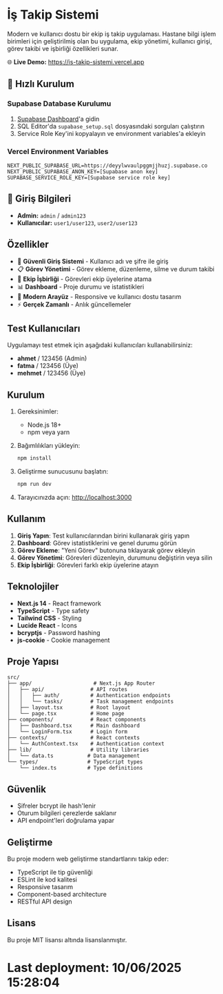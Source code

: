 # İş Takip Sistemi

Modern ve kullanıcı dostu bir ekip iş takip uygulaması. Hastane bilgi işlem birimleri için geliştirilmiş olan bu uygulama, ekip yönetimi, kullanıcı girişi, görev takibi ve işbirliği özellikleri sunar.

🌐 **Live Demo:** https://is-takip-sistemi.vercel.app

## 🚀 Hızlı Kurulum

### Supabase Database Kurulumu
1. [Supabase Dashboard](https://supabase.com/dashboard)'a gidin
2. SQL Editor'da `supabase_setup.sql` dosyasındaki sorguları çalıştırın
3. Service Role Key'ini kopyalayın ve environment variables'a ekleyin

### Vercel Environment Variables
```
NEXT_PUBLIC_SUPABASE_URL=https://deyylwvaulpggmjjhuzj.supabase.co
NEXT_PUBLIC_SUPABASE_ANON_KEY=[Supabase anon key]
SUPABASE_SERVICE_ROLE_KEY=[Supabase service role key]
```

## 🔐 Giriş Bilgileri
- **Admin:** `admin` / `admin123`
- **Kullanıcılar:** `user1/user123`, `user2/user123`

## Özellikler

- 🔐 **Güvenli Giriş Sistemi** - Kullanıcı adı ve şifre ile giriş
- 📋 **Görev Yönetimi** - Görev ekleme, düzenleme, silme ve durum takibi
- 👥 **Ekip İşbirliği** - Görevleri ekip üyelerine atama
- 📊 **Dashboard** - Proje durumu ve istatistikleri
- 🎨 **Modern Arayüz** - Responsive ve kullanıcı dostu tasarım
- ⚡ **Gerçek Zamanlı** - Anlık güncellemeler

## Test Kullanıcıları

Uygulamayı test etmek için aşağıdaki kullanıcıları kullanabilirsiniz:

- **ahmet** / 123456 (Admin)
- **fatma** / 123456 (Üye)  
- **mehmet** / 123456 (Üye)

## Kurulum

1. Gereksinimler:
   - Node.js 18+ 
   - npm veya yarn

2. Bağımlılıkları yükleyin:
   ```bash
   npm install
   ```

3. Geliştirme sunucusunu başlatın:
   ```bash
   npm run dev
   ```

4. Tarayıcınızda açın: [http://localhost:3000](http://localhost:3000)

## Kullanım

1. **Giriş Yapın**: Test kullanıcılarından birini kullanarak giriş yapın
2. **Dashboard**: Görev istatistiklerini ve genel durumu görün
3. **Görev Ekleme**: "Yeni Görev" butonuna tıklayarak görev ekleyin
4. **Görev Yönetimi**: Görevleri düzenleyin, durumunu değiştirin veya silin
5. **Ekip İşbirliği**: Görevleri farklı ekip üyelerine atayın

## Teknolojiler

- **Next.js 14** - React framework
- **TypeScript** - Type safety
- **Tailwind CSS** - Styling
- **Lucide React** - Icons
- **bcryptjs** - Password hashing
- **js-cookie** - Cookie management

## Proje Yapısı

```
src/
├── app/                    # Next.js App Router
│   ├── api/               # API routes
│   │   ├── auth/          # Authentication endpoints
│   │   └── tasks/         # Task management endpoints
│   ├── layout.tsx         # Root layout
│   └── page.tsx           # Home page
├── components/            # React components
│   ├── Dashboard.tsx      # Main dashboard
│   └── LoginForm.tsx      # Login form
├── contexts/              # React contexts
│   └── AuthContext.tsx    # Authentication context
├── lib/                   # Utility libraries
│   └── data.ts           # Data management
└── types/                # TypeScript types
    └── index.ts          # Type definitions
```

## Güvenlik

- Şifreler bcrypt ile hash'lenir
- Oturum bilgileri çerezlerde saklanır
- API endpoint'leri doğrulama yapar

## Geliştirme

Bu proje modern web geliştirme standartlarını takip eder:

- TypeScript ile tip güvenliği
- ESLint ile kod kalitesi
- Responsive tasarım
- Component-based architecture
- RESTful API design

## Lisans

Bu proje MIT lisansı altında lisanslanmıştır.

# Last deployment: 10/06/2025 15:28:04
